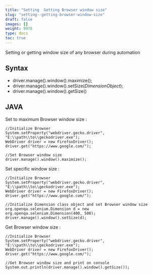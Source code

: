 ```yaml
---
title: "Setting  Getting Browser window size"
slug: "setting--getting-browser-window-size"
draft: false
images: []
weight: 9976
type: docs
toc: true
---
```


Setting or getting window size of any browser during automation

## Syntax
 - driver.manage().window().maximize();
 - driver.manage().window().setSize(*DimensionObject*);
 - driver.manage().window().getSize()


## JAVA
Set to maximum Browser window size :

    //Initialize Browser
    System.setProperty("webdriver.gecko.driver", "E:\\path\\to\\geckodriver.exe");
    WebDriver driver = new FirefoxDriver();
    driver.get("https://www.google.com/");

    //Set Browser window size
    driver.manage().window().maximize();

Set specific window size :

    //Initialize Browser
    System.setProperty("webdriver.gecko.driver", "E:\\path\\to\\geckodriver.exe");
    WebDriver driver = new FirefoxDriver();
    driver.get("https://www.google.com/");

    //Initialize Dimension class object and set Browser window size
    org.openqa.selenium.Dimension d = new org.openqa.selenium.Dimension(400, 500);
    driver.manage().window().setSize(d);


Get Browser window size :

    //Initialize Browser
    System.setProperty("webdriver.gecko.driver", "E:\\path\\to\\geckodriver.exe");
    WebDriver driver = new FirefoxDriver();
    driver.get("https://www.google.com/");

    //Get Browser window size and print on console
    System.out.println(driver.manage().window().getSize());

